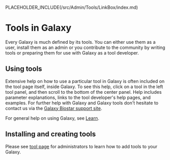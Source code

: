 PLACEHOLDER_INCLUDE(/src/Admin/Tools/LinkBox/index.md)
# Tools in Galaxy

Every Galaxy is much defined by its tools. You can either use them as a user, install them as an admin or you contribute to the community by writing tools or preparing them for use with Galaxy as a tool developer.

## Using tools

Extensive help on how to use a particular tool in Galaxy is often included on the tool page itself, inside Galaxy.  To see this help, click on a tool in the left tool panel, and then scroll to the bottom of the center panel.  Help includes parameter explanations, links to the tool developer's help pages, and examples. For further help with Galaxy and Galaxy tools don't hesitate to contact us via the [Galaxy Biostar support site](/src/support/Biostar/index.md).

For general help on using Galaxy, see [Learn](/src/Learn/index.md).

## Installing and creating tools

Please see [tool page](/src/Admin/Tools/index.md) for administrators to learn how to add tools to your Galaxy.
